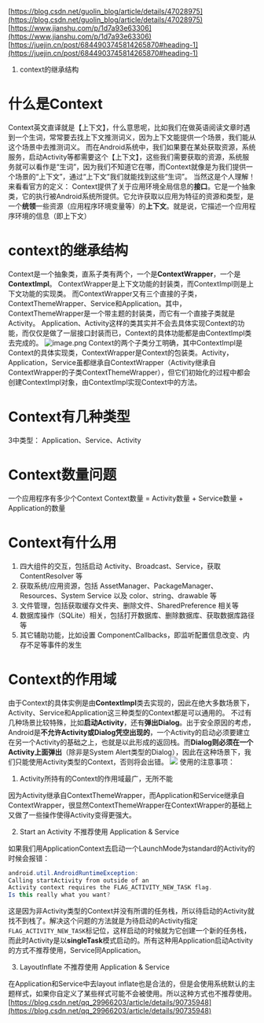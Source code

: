 
[https://blog.csdn.net/guolin_blog/article/details/47028975](https://blog.csdn.net/guolin_blog/article/details/47028975)
[https://www.jianshu.com/p/1d7a93e63306](https://www.jianshu.com/p/1d7a93e63306)
[https://juejin.cn/post/6844903745814265870#heading-1](https://juejin.cn/post/6844903745814265870#heading-1)

1. context的继承结构
# 什么是Context
Context英文直译就是【上下文】，什么意思呢，比如我们在做英语阅读文章时遇到一个生词，常常要去找上下文推测词义，因为上下文能提供一个场景，我们能从这个场景中去推测词义。
而在Android系统中，我们如果要在某处获取资源，系统服务，启动Activity等都需要这个【上下文】，这些我们需要获取的资源，系统服务就可以看作是“生词”，因为我们不知道它在哪，而Context就像是为我们提供一个场景的“上下文”，通过“上下文”我们就能找到这些“生词”。
当然这是个人理解！来看看官方的定义：
Context提供了关于应用环境全局信息的**接口**。它是一个抽象类，它的执行被Android系统所提供。它允许获取以应用为特征的资源和类型，是一个**统领**一些资源（应用程序环境变量等）的**上下文**。就是说，它描述一个应用程序环境的信息（即上下文）
# context的继承结构
Context是一个抽象类，直系子类有两个，一个是**ContextWrapper**，一个是**ContextImpl**。
ContextWrapper是上下文功能的封装类，而ContextImpl则是上下文功能的实现类。
而ContextWrapper又有三个直接的子类，ContextThemeWrapper、Service和Application。其中，ContextThemeWrapper是一个带主题的封装类，而它有一个直接子类就是Activity。
Application、Activity这样的类其实并不会去具体实现Context的功能，而仅仅是做了一层接口封装而已，Context的具体功能都是由ContextImpl类去完成的。
![image.png](http://starrylixu.oss-cn-beijing.aliyuncs.com/a4b5127207d816c992acd1171e5c29a6.png)
Context的两个子类分工明确，其中ContextImpl是Context的具体实现类，ContextWrapper是Context的包装类。Activity，Application，Service虽都继承自ContextWrapper（Activity继承自ContextWrapper的子类ContextThemeWrapper），但它们初始化的过程中都会创建ContextImpl对象，由ContextImpl实现Context中的方法。

# Context有几种类型
3中类型：
Application、Service、Activity

# Context数量问题
一个应用程序有多少个Context
Context数量 = Activity数量 + Service数量 + Application的数量

# Context有什么用

1. 四大组件的交互，包括启动 Activity、Broadcast、Service，获取 ContentResolver 等
2. 获取系统/应用资源，包括 AssetManager、PackageManager、Resources、System Service 以及 color、string、drawable 等
3. 文件管理，包括获取缓存文件夹、删除文件、SharedPreference 相关等
4. 数据库操作（SQLite）相关，包括打开数据库、删除数据库、获取数据库路径等
5. 其它辅助功能，比如设置 ComponentCallbacks，即监听配置信息改变、内存不足等事件的发生
# Context的作用域
由于Context的具体实例是由**ContextImpl**类去实现的，因此在绝大多数场景下，Activity、Service和Application这三种类型的Context都是可以通用的。
不过有几种场景比较特殊，比如**启动Activity**，还有**弹出Dialog**。出于安全原因的考虑，Android是**不允许Activity或Dialog凭空出现的**，一个Activity的启动必须要建立在另一个Activity的基础之上，也就是以此形成的返回栈。而**Dialog则必须在一个Activity上面弹出**（除非是System Alert类型的Dialog），因此在这种场景下，我们只能使用Activity类型的Context，否则将会出错。
![](http://starrylixu.oss-cn-beijing.aliyuncs.com/021f4dcdcc7fd8e88106763c5396527d.png)
使用的注意事项：

1. Activity所持有的Context的作用域最广，无所不能

因为Activity继承自ContextThemeWrapper，而Application和Service继承自ContextWrapper，很显然ContextThemeWrapper在ContextWrapper的基础上又做了一些操作使得Activity变得更强大。

2. Start an Activity 不推荐使用 Application & Service

如果我们用ApplicationContext去启动一个LaunchMode为standard的Activity的时候会报错：
```java
android.util.AndroidRuntimeException: 
Calling startActivity from outside of an 
Activity context requires the FLAG_ACTIVITY_NEW_TASK flag.
Is this really what you want?
```
这是因为非Activity类型的Context并没有所谓的任务栈，所以待启动的Activity就找不到栈了。解决这个问题的方法就是为待启动的Activity指定`FLAG_ACTIVITY_NEW_TASK`标记位，这样启动的时候就为它创建一个新的任务栈，而此时Activity是以**singleTask**模式启动的。所有这种用Application启动Activity的方式不推荐使用，Service同Application。

3. LayoutInflate 不推荐使用 Application & Service

在Application和Service中去layout inflate也是合法的，但是会使用系统默认的主题样式，如果你自定义了某些样式可能不会被使用。所以这种方式也不推荐使用。
[https://blog.csdn.net/qq_29966203/article/details/90735948](https://blog.csdn.net/qq_29966203/article/details/90735948)

